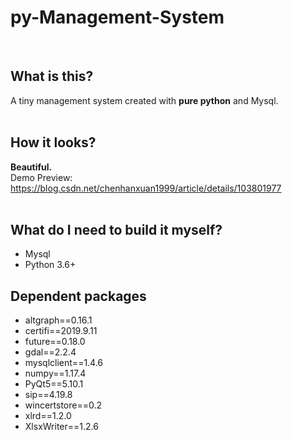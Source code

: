 # py-Management-System

&nbsp;  
## What is this?
A tiny management system created with **pure python** and Mysql.  
&nbsp;  

## How it looks?  
**Beautiful.**    
Demo Preview:   
https://blog.csdn.net/chenhanxuan1999/article/details/103801977   
&nbsp;  
## What do I need to build it myself?
+ Mysql
+ Python 3.6+
&nbsp;  
## Dependent packages  
+ altgraph==0.16.1  
+ certifi==2019.9.11  
+ future==0.18.0  
+ gdal==2.2.4  
+ mysqlclient==1.4.6  
+ numpy==1.17.4  
+ PyQt5==5.10.1  
+ sip==4.19.8  
+ wincertstore==0.2  
+ xlrd==1.2.0  
+ XlsxWriter==1.2.6  


